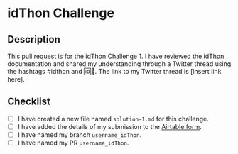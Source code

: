 # idThon Challenge

## Description

This pull request is for the idThon Challenge 1. I have reviewed the idThon documentation and shared my understanding through a Twitter thread using the hashtags #idthon and 🆔👀. The link to my Twitter thread is [insert link here].

## Checklist

- [ ] I have created a new file named `solution-1.md` for this challenge.
- [ ] I have added the details of my submission to the [Airtable form]().
- [ ] I have named my branch `username_idThon`.
- [ ] I have named my PR `username_idThon`.
